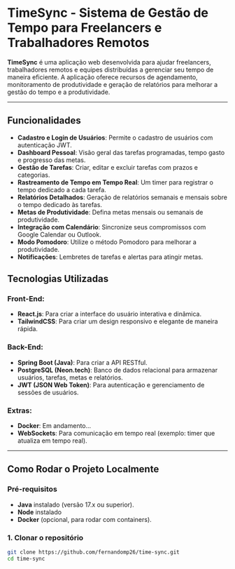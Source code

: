 # TimeSync - Sistema de Gestão de Tempo para Freelancers e Trabalhadores Remotos

**TimeSync** é uma aplicação web desenvolvida para ajudar freelancers, trabalhadores remotos e equipes distribuídas a gerenciar seu tempo de maneira eficiente. A aplicação oferece recursos de agendamento, monitoramento de produtividade e geração de relatórios para melhorar a gestão do tempo e a produtividade.

---

## Funcionalidades

- **Cadastro e Login de Usuários**: Permite o cadastro de usuários com autenticação JWT.
- **Dashboard Pessoal**: Visão geral das tarefas programadas, tempo gasto e progresso das metas.
- **Gestão de Tarefas**: Criar, editar e excluir tarefas com prazos e categorias.
- **Rastreamento de Tempo em Tempo Real**: Um timer para registrar o tempo dedicado a cada tarefa.
- **Relatórios Detalhados**: Geração de relatórios semanais e mensais sobre o tempo dedicado às tarefas.
- **Metas de Produtividade**: Defina metas mensais ou semanais de produtividade.
- **Integração com Calendário**: Sincronize seus compromissos com Google Calendar ou Outlook.
- **Modo Pomodoro**: Utilize o método Pomodoro para melhorar a produtividade.
- **Notificações**: Lembretes de tarefas e alertas para atingir metas.

## Tecnologias Utilizadas

### Front-End:
- **React.js**: Para criar a interface do usuário interativa e dinâmica.
- **TailwindCSS**: Para criar um design responsivo e elegante de maneira rápida.

### Back-End:
- **Spring Boot (Java)**: Para criar a API RESTful.
- **PostgreSQL (Neon.tech)**: Banco de dados relacional para armazenar usuários, tarefas, metas e relatórios.
- **JWT (JSON Web Token)**: Para autenticação e gerenciamento de sessões de usuários.

### Extras:
- **Docker**: Em andamento...
- **WebSockets**: Para comunicação em tempo real (exemplo: timer que atualiza em tempo real).
  
---

## Como Rodar o Projeto Localmente

### Pré-requisitos

- **Java** instalado (versão 17.x ou superior).
- **Node** instalado
- **Docker** (opcional, para rodar com containers).

### 1. Clonar o repositório

```bash
git clone https://github.com/fernandomp26/time-sync.git
cd time-sync

